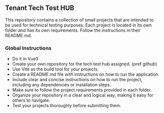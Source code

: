 ## Tenant Tech Test HUB

This repository contains a collection of small projects that are intended to be used for technical testing purposes.
Each project is located in its own folder and has its own requirements. Follow the instructions in their README.md.

### Global Instructions

- Do it in Vue3
- Create your own repository for the tech test hub assigned. (pref github)
- Use Vite as the build tool for your projects.
- Create a README.md file with instructions on how to run the application.
- Include clear and concise instructions on how to run the project, including any dependencies or installation steps.
- Make sure to follow the project requirements provided in each folder.
- Organize your repository in a clear and logical way, making it easy for others to navigate.
- Test your projects thoroughly before submitting them.
